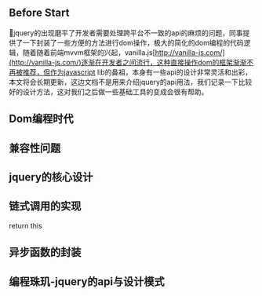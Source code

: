 ## Before Start
jquery的出现磨平了开发者需要处理跨平台不一致的api的麻烦的问题，同事提供了一下封装了一些方便的方法进行dom操作，极大的简化的dom编程的代码逻辑，随着随着前端mvvm框架的兴起，vanilla.js[http://vanilla-js.com/](http://vanilla-js.com/)逐渐在开发者之间流行，这种直接操作dom的框架渐渐不再被推荐，但作为javascript lib的鼻祖，本身有一些api的设计非常灵活和出彩，本文将会长期更新，这边文档不是用来介绍jquery的api用法，我们记录一下比较好的设计方法，这对我们之后做一些基础工具的变成会很有帮助。

## Dom编程时代



## 兼容性问题



## jquery的核心设计


## 链式调用的实现
return this


## 异步函数的封装


## 编程珠玑-jquery的api与设计模式



